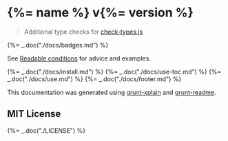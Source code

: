 # {%= name %} v{%= version %}

> Additional type checks for [check-types.js](https://github.com/philbooth/check-types.js)

{%= _.doc("./docs/badges.md") %}

See [Readable conditions](http://glebbahmutov.com/blog/readable-conditions-using-check-types/)
for advice and examples.

{%= _.doc("./docs/install.md") %}
{%= _.doc("./docs/use-toc.md") %}
{%= _.doc("./docs/use.md") %}
{%= _.doc("./docs/footer.md") %}

This documentation was generated using [grunt-xplain](https://github.com/bahmutov/grunt-xplain)
and [grunt-readme](https://github.com/jonschlinkert/grunt-readme).

## MIT License

{%= _.doc("./LICENSE") %}

